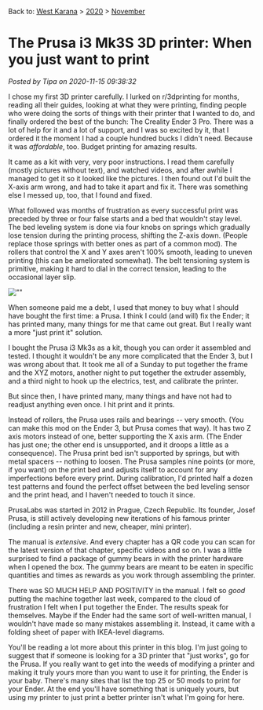 Back to: [West Karana](/posts/westkarana.md) > [2020](/posts/2020/westkarana.md) > [November](./westkarana.md)
# The Prusa i3 Mk3S 3D printer: When you just want to print

*Posted by Tipa on 2020-11-15 09:38:32*


I chose my first 3D printer carefully. I lurked on r/3dprinting for months, reading all their guides, looking at what they were printing, finding people who were doing the sorts of things with their printer that I wanted to do, and finally ordered the best of the bunch: The Creality Ender 3 Pro. There was a lot of help for it and a lot of support, and I was so excited by it, that I ordered it the moment I had a couple hundred bucks I didn't need. Because it was *affordable*, too. Budget printing for amazing results.



It came as a kit with very, very poor instructions. I read them carefully (mostly pictures without text), and watched videos, and after awhile I managed to get it so it looked like the pictures. I then found out I'd built the X-axis arm wrong, and had to take it apart and fix it. There was something else I messed up, too, that I found and fixed.



What followed was months of frustration as every successful print was preceded by three or four false starts and a bed that wouldn't stay level. The bed leveling system is done via four knobs on springs which gradually lose tension during the printing process, shifting the Z-axis down. (People replace those springs with better ones as part of a common mod). The rollers that control the X and Y axes aren't 100% smooth, leading to uneven printing (this can be ameliorated somewhat). The belt tensioning system is primitive, making it hard to dial in the correct tension, leading to the occasional layer slip.



![\"\"](\"https://chasingdings.com/wp-content/uploads/2020/11/6-IMG_2009-1.jpg\")

When someone paid me a debt, I used that money to buy what I should have bought the first time: a Prusa. I think I could (and will) fix the Ender; it has printed many, many things for me that came out great. But I really want a more \"just print it\" solution.



I bought the Prusa i3 Mk3s as a kit, though you can order it assembled and tested. I thought it wouldn't be any more complicated that the Ender 3, but I was wrong about that. It took me all of a Sunday to put together the frame and the XYZ motors, another night to put together the extruder assembly, and a third night to hook up the electrics, test, and calibrate the printer.



But since then, I have printed many, many things and have not had to readjust anything even once. I hit print and it prints.



Instead of rollers, the Prusa uses rails and bearings -- very smooth. (You can make this mod on the Ender 3, but Prusa comes that way). It has two Z axis motors instead of one, better supporting the X axis arm. (The Ender has just one; the other end is unsupported, and it droops a little as a consequence). The Prusa print bed isn't supported by springs, but with metal spacers -- nothing to loosen. The Prusa samples nine points (or more, if you want) on the print bed and adjusts itself to account for any imperfections before every print. During calibration, I'd printed half a dozen test patterns and found the perfect offset between the bed leveling sensor and the print head, and I haven't needed to touch it since.



PrusaLabs was started in 2012 in Prague, Czech Republic. Its founder, Josef Prusa, is still actively developing new iterations of his famous printer (including a resin printer and new, cheaper, mini printer).



The manual is *extensive*. And every chapter has a QR code you can scan for the latest version of that chapter, specific videos and so on. I was a little surprised to find a package of gummy bears in with the printer hardware when I opened the box. The gummy bears are meant to be eaten in specific quantities and times as rewards as you work through assembling the printer.



There was SO MUCH HELP AND POSITIVITY in the manual. I felt so *good* putting the machine together last week, compared to the cloud of frustration I felt when I put together the Ender. The results speak for themselves. Maybe if the Ender had the same sort of well-written manual, I wouldn't have made so many mistakes assembling it. Instead, it came with a folding sheet of paper with IKEA-level diagrams.



You'll be reading a lot more about this printer in this blog. I'm just going to suggest that if someone is looking for a 3D printer that \"just works\", go for the Prusa. If you really want to get into the weeds of modifying a printer and making it truly yours more than you want to use it for printing, the Ender is your baby. There's many sites that list the top 25 or 50 mods to print for your Ender. At the end you'll have something that is uniquely yours, but using my printer to just print a better printer isn't what I'm going for here.



